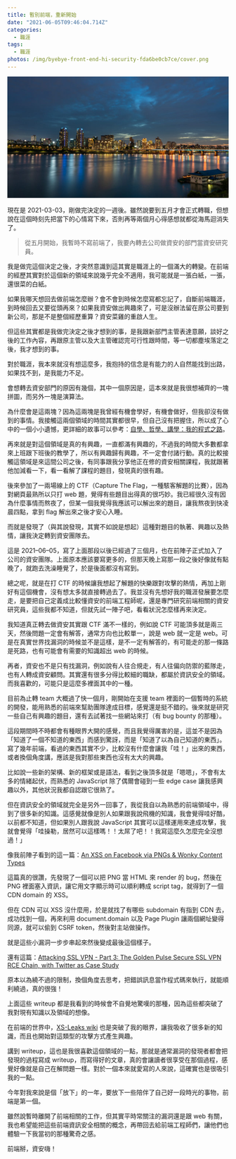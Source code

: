 ```yaml
---
title: 暫別前端，重新開始
date: "2021-06-05T09:46:04.714Z"
categories:
  - 職涯
tags:
  - 職涯
photos: /img/byebye-front-end-hi-security-fda6be0cb7ce/cover.png
---
```


![](/img/byebye-front-end-hi-security-fda6be0cb7ce/0__qHHqO1gwybwHZq2V.jpg)

現在是 2021-03-03，剛做完決定的一週後。雖然說要到五月才會正式轉職，但想說在這個時刻先把當下的心情寫下來，否則再等兩個月心得感想就都從海馬迴消失了。

> 從五月開始，我暫時不寫前端了，我要內轉去公司做資安的部門當資安研究員。

我是做完這個決定之後，才突然意識到這其實是職涯上的一個滿大的轉變。在前端的經歷其實對於這個新的領域來說幾乎完全不適用，我可能就是一張白紙，一張，還很菜的白紙。

如果我哪天想回去做前端怎麼辦？會不會到時候怎麼寫都忘記了，自斷前端職涯，到時候回去又要從頭再來？如果我資安做出興趣來了，可是沒辦法留在原公司要到新公司，那是不是整個經歷重算？資安菜雞的重啟人生。

但這些其實都是我做完決定之後才想到的事，是我跟新部門主管表達意願，談好之後的工作內容，再跟原主管以及大主管確認完可行性跟時間，等一切都塵埃落定之後，我才想到的事。

對於職涯，我本來就沒有想這麼多，我抱持的信念是有能力的人自然能找到出路，如果找不到，是我能力不足。

會想轉去資安部門的原因有幾個，其中一個原因是，這本來就是我很想補齊的一塊拼圖，而另外一塊是演算法。

為什麼會是這兩塊？因為這兩塊是我曾經有機會學好，有機會做好，但我卻沒有做到的事情。我接觸這兩個領域的時間其實都很早，但自己沒有把握住，所以成了心中的一個小小遺憾，更詳細的故事可以參考：[自學、哲學、講學：我的程式之路](/2017/10/05/the-programming-journey-1-b9b19c0ef05b/)。

再來就是對這個領域是真的有興趣，一直都滿有興趣的，不過我的時間大多數都拿來上班跟下班後的教學了，所以有興趣歸有興趣，不一定會付諸行動。真的比較接觸這領域是來這間公司之後，有同事跟我分享他正在修的資安相關課程，我就跟著他加減看一下，看一看解了課程的題目，發現真的很有趣。

後來參加了一兩場線上的 CTF（Capture The Flag，一種駭客解題的比賽），因為對網頁最熟所以只打 web 題，覺得有些題目出得真的很巧妙。我已經很久沒有因為什麼事情而熬夜了，但某一個我覺得我應該可以解出來的題目，讓我熬夜到快凌晨四點，拿到 flag 解出來之後才安心入睡。

而就是發現了（與其說發現，其實不如說是想起）這種對題目的執著、興趣以及熱情，讓我決定轉到資安團隊去。

這是 2021–06–05，寫了上面那段以後已經過了三個月，也在前陣子正式加入了公司的資安團隊。上面原本應該要寫更多的，但那天晚上寫那一段之後好像就有點晚了，就跑去洗澡睡覺了，於是後面都沒有寫到。

總之呢，就是在打 CTF 的時候讓我想起了解題的快樂跟對攻擊的熱情，再加上剛好有這個機會，沒有想太多就直接轉過去了。我並沒有先想好我的職涯發展要怎麼走，是要把自己定義成比較懂資安的前端工程師呢，還是專門研究前端相關的資安研究員，這些我都不知道，但就先試一陣子吧，看看狀況怎麼樣再來決定。

我知道真正轉去做資安其實跟 CTF 滿不一樣的，例如說 CTF 可能頂多就是兩三天，然後問題一定會有解答，通常方向也比較單一，說是 web 就一定是 web。可是在真實世界找漏洞的時候並不是這樣，是不一定有解答的，有可能走的那一條路是死路，也有可能會有需要的知識超出 web 的時候。

再者，資安也不是只有找漏洞，例如說有人往合規走，有人往偏向防禦的藍隊走，也有人轉成資安顧問。其實還有很多分得比較細的職缺，都屬於資訊安全的領域。而我喜歡的，可能只是這麼多裡面其中的一種。

目前為止轉 team 大概過了快一個月，剛開始在支援 team 裡面的一個暫時的系統的開發，能用熟悉的前端來幫助團隊達成目標，感覺還是挺不錯的。後來就是研究一些自己有興趣的題目，還有去試著找一些網站來打（有 bug bounty 的那種）。

這段期間時不時都會有種眼界大開的感覺，而且我覺得厲害的是，這並不是因為「知道了一個不知道的東西」而感到驚訝，而是「知道了以為自己知道的東西」。寫了幾年前端，看過的東西其實不少，比較沒有什麼會讓我「哇！」出來的東西，或者換個角度講，應該是我對那些東西也沒有太大的興趣。

比如說一些新的架構、新的框架或是語法，看到之後頂多就是「嗯嗯」，不會有太多的情緒起伏，而熟悉的 JavaScript 除了偶爾會碰到一些 edge case 讓我感興趣以外，其他狀況我都自認跟它很熟了。

但在資訊安全的領域就完全是另外一回事了，我從我自以為熟悉的前端領域中，得到了很多新的知識。這感覺就像是別人如果跟我說飛機的知識，我會覺得哇好酷，以前都不知道，但如果別人跟我說 JavaScript 其實可以這樣運用來達成攻擊，我就會覺得「哇操勒，居然可以這樣嗎！！太屌了吧！！我寫這麼久怎麼完全沒想過！」

像我前陣子看到的這一篇：[An XSS on Facebook via PNGs & Wonky Content Types](https://whitton.io/articles/xss-on-facebook-via-png-content-types)

這篇真的很讚，先發現了一個可以把 PNG 當 HTML 來 render 的 bug，然後在 PNG 裡面塞入資訊，讓它用文字顯示時可以順利轉成 script tag，就得到了一個 CDN domain 的 XSS。

但在 CDN 可以 XSS 沒什麼用，於是就找了有哪些 subdomain 有指到 CDN 去，成功找到一個，再來利用 document.domain 以及 Page Plugin 讓兩個網址變得同源，就可以偷到 CSRF token，然後對主站做操作。

就是這些小漏洞一步步串起來然後變成最後這個樣子。

還有這篇：[Attacking SSL VPN - Part 3: The Golden Pulse Secure SSL VPN RCE Chain, with Twitter as Case Study](https://devco.re/blog/2019/09/02/attacking-ssl-vpn-part-3-the-golden-Pulse-Secure-ssl-vpn-rce-chain-with-Twitter-as-case-study/)

原本以為繞不過的限制，換個角度去思考，把錯誤訊息當作程式碼來執行，就能順利繞過，真的很強！

上面這些 writeup 都是我看到的時候會不自覺地驚嘆的那種，因為這些都突破了我對現有知識以及領域的想像。

在前端的世界中，[XS-Leaks wiki](https://xsleaks.com/) 也是突破了我的眼界，讓我吸收了很多新的知識，而且也開始對這類型的攻擊方式產生興趣。

講到 writeup，這也是我很喜歡這個領域的一點，那就是通常漏洞的發現者都會把發現的過程寫成 writeup，而寫得好的文章，真的會讓讀者很享受在那個過程，感覺好像就是自己在解問題一樣。對於一個本來就愛寫的人來說，這確實也是很吸引我的一點。

今年對我來說是個「放下」的一年，要放下一些陪伴了自己好一段時光的事物，前端是第一個。

雖然說暫時離開了前端相關的工作，但其實平時常關注的漏洞還是跟 web 有關，我也希望能把這些前端資訊安全相關的概念，再帶回去給前端工程師們，讓他們也體驗一下我當初的那種驚奇之感。

前端掰，資安嗨！
